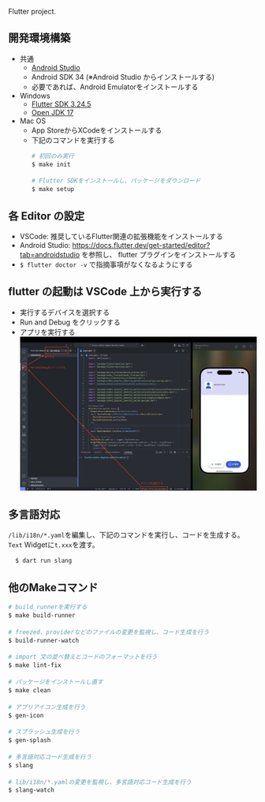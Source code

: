 Flutter project.

## 開発環境構築
- 共通
  - [Android Studio](https://developer.android.com/studio)
  - Android SDK 34 (※Android Studio からインストールする)
  - 必要であれば、Android Emulatorをインストールする
- Windows
  - [Flutter SDK 3.24.5](https://docs.flutter.dev/release/archive)
  - [Open JDK 17](https://jdk.java.net/archive/)
- Mac OS
  - App StoreからXCodeをインストールする
  - 下記のコマンドを実行する
    ```bash
    # 初回のみ実行
    $ make init

    # Flutter SDKをインストールし、パッケージをダウンロード
    $ make setup
    ```

## 各 Editor の設定
- VSCode: 推奨しているFlutter関連の拡張機能をインストールする
- Android Studio: https://docs.flutter.dev/get-started/editor?tab=androidstudio を参照し、 flutter プラグインをインストールする
- `$ flutter doctor -v` で指摘事項がなくなるようにする

## flutter の起動は VSCode 上から実行する
- 実行するデバイスを選択する
- Run and Debug をクリックする
- アプリを実行する
![run_and_debug](docs/img/vscode.png)

## 多言語対応
`/lib/i18n/*.yaml`を編集し、下記のコマンドを実行し、コードを生成する。
`Text` Widgetに`t.xxx`を渡す。
  ```bash
    $ dart run slang
  ```

## 他のMakeコマンド
  
  ```bash
  # build_runnerを実行する
  $ make build-runner

  # freezed、providerなどのファイルの変更を監視し、コード生成を行う
  $ build-runner-watch

  # import 文の並べ替えとコードのフォーマットを行う
  $ make lint-fix

  # パッケージをインストールし直す
  $ make clean

  # アプリアイコン生成を行う
  $ gen-icon

  # スプラッシュ生成を行う
  $ gen-splash

  # 多言語対応コード生成を行う
  $ slang

  # lib/i18n/*.yamlの変更を監視し、多言語対応コード生成を行う
  $ slang-watch
  ```
